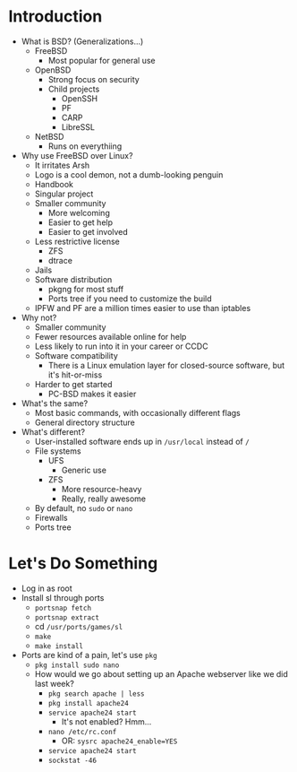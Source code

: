# Introduction
- What is BSD? (Generalizations...)
	- FreeBSD
		- Most popular for general use
	- OpenBSD
		- Strong focus on security
		- Child projects
			- OpenSSH
			- PF
			- CARP
			- LibreSSL
	- NetBSD
		- Runs on everythiing
- Why use FreeBSD over Linux?
	- It irritates Arsh
	- Logo is a cool demon, not a dumb-looking penguin
	- Handbook
	- Singular project
	- Smaller community
		- More welcoming
		- Easier to get help
		- Easier to get involved
	- Less restrictive license
		- ZFS
		- dtrace
	- Jails
	- Software distribution
		- pkgng for most stuff
		- Ports tree if you need to customize the build
	- IPFW and PF are a million times easier to use than iptables
- Why not?
	- Smaller community
	- Fewer resources available online for help
	- Less likely to run into it in your career or CCDC
	- Software compatibility
		- There is a Linux emulation layer for closed-source software, but it's hit-or-miss
	- Harder to get started
		- PC-BSD makes it easier
- What's the same?
	- Most basic commands, with occasionally different flags
	- General directory structure
- What's different?
	- User-installed software ends up in `/usr/local` instead of `/`
	- File systems
		- UFS
			- Generic use
		- ZFS
			- More resource-heavy
			- Really, really awesome
	- By default, no `sudo` or `nano`
	- Firewalls
	- Ports tree

# Let's Do Something
- Log in as root
- Install sl through ports
	- `portsnap fetch`
	- `portsnap extract`
	- cd `/usr/ports/games/sl`
	- `make`
	- `make install`
- Ports are kind of a pain, let's use `pkg`
	- `pkg install sudo nano`
	- How would we go about setting up an Apache webserver like we did last week?
		- `pkg search apache | less`
		- `pkg install apache24`
		- `service apache24 start`
			- It's not enabled? Hmm...
		- `nano /etc/rc.conf`
			- OR: `sysrc apache24_enable=YES`
		- `service apache24 start`
		- `sockstat -46`